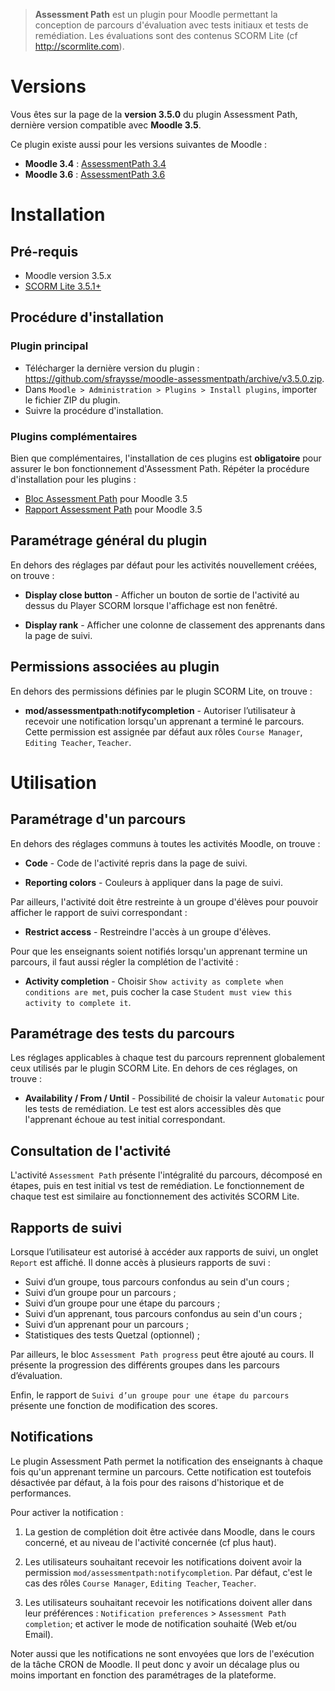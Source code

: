 > **Assessment Path** est un plugin pour Moodle permettant la conception de parcours d'évaluation avec tests initiaux et tests de remédiation. Les évaluations sont des contenus SCORM Lite (cf http://scormlite.com).


# Versions

Vous êtes sur la page de la **version 3.5.0** du plugin Assessment Path, dernière version compatible avec **Moodle 3.5**.

Ce plugin existe aussi pour les versions suivantes de Moodle :
- **Moodle 3.4** : [AssessmentPath 3.4](https://github.com/sfraysse/moodle-assessmentpath/tree/3.4)
- **Moodle 3.6** : [AssessmentPath 3.6](https://github.com/sfraysse/moodle-assessmentpath/tree/3.6)


# Installation


## Pré-requis

- Moodle version 3.5.x
- [SCORM Lite 3.5.1+](https://github.com/sfraysse/moodle-scormlite/tree/3.5)


## Procédure d'installation

### Plugin principal

- Télécharger la dernière version du plugin : https://github.com/sfraysse/moodle-assessmentpath/archive/v3.5.0.zip.
- Dans `Moodle > Administration > Plugins > Install plugins`, importer le fichier ZIP du plugin.
- Suivre la procédure d'installation.

### Plugins complémentaires

Bien que complémentaires, l'installation de ces plugins est **obligatoire** pour assurer le bon fonctionnement d'Assessment Path. Répéter la procédure d'installation pour les plugins :

- [Bloc Assessment Path](https://github.com/sfraysse/moodle-assessmentpath-block/archive/v3.5.0.zip) pour Moodle 3.5
- [Rapport Assessment Path](https://github.com/sfraysse/moodle-assessmentpath-report/archive/v3.5.0.zip) pour Moodle 3.5



## Paramétrage général du plugin

En dehors des réglages par défaut pour les activités nouvellement créées, on trouve :

- **Display close button** - Afficher un bouton de sortie de l'activité au dessus du Player SCORM lorsque l'affichage est non fenêtré.

- **Display rank** - Afficher une colonne de classement des apprenants dans la page de suivi.


## Permissions associées au plugin

En dehors des permissions définies par le plugin SCORM Lite, on trouve :

- **mod/assessmentpath:notifycompletion** - Autoriser l’utilisateur à recevoir une notification lorsqu'un apprenant a terminé le parcours. Cette permission est assignée par défaut aux rôles `Course Manager`, `Editing Teacher`, `Teacher`. 


# Utilisation 


## Paramétrage d'un parcours

En dehors des réglages communs à toutes les activités Moodle, on trouve :

- **Code** - Code de l'activité repris dans la page de suivi.

- **Reporting colors** - Couleurs à appliquer dans la page de suivi.

Par ailleurs, l'activité doit être restreinte à un groupe d'élèves pour pouvoir afficher le rapport de suivi correspondant :

- **Restrict access** - Restreindre l'accès à un groupe d'élèves.

Pour que les enseignants soient notifiés lorsqu'un apprenant termine un parcours, il faut aussi régler la complétion de l'activité :

- **Activity completion** - Choisir `Show activity as complete when conditions are met`, puis cocher la case `Student must view this activity to complete it`.


## Paramétrage des tests du parcours

Les réglages applicables à chaque test du parcours reprennent globalement ceux utilisés par le plugin SCORM Lite.
En dehors de ces réglages, on trouve :

- **Availability / From / Until** - Possibilité de choisir la valeur `Automatic` pour les tests de remédiation. Le test est alors accessibles dès que l'apprenant échoue au test initial correspondant.


## Consultation de l'activité

L'activité `Assessment Path` présente l'intégralité du parcours, décomposé en étapes, puis en test initial vs test de remédiation. Le fonctionnement de chaque test est similaire au fonctionnement des activités SCORM Lite.


## Rapports de suivi

Lorsque l’utilisateur est autorisé à accéder aux rapports de suivi, un onglet `Report` est affiché. Il donne accès à plusieurs rapports de suvi :

- Suivi d’un groupe, tous parcours confondus au sein d'un cours ;
- Suivi d’un groupe pour un parcours ;
- Suivi d’un groupe pour une étape du parcours ;
- Suivi d’un apprenant, tous parcours confondus au sein d'un cours ;
- Suivi d’un apprenant pour un parcours ;
- Statistiques des tests Quetzal (optionnel) ;

Par ailleurs, le bloc `Assessment Path progress` peut être ajouté au cours. Il présente la progression des différents groupes dans les parcours d’évaluation.

Enfin, le rapport de `Suivi d’un groupe pour une étape du parcours` présente une fonction de modification des scores.


## Notifications

Le plugin Assessment Path permet la notification des enseignants à chaque fois qu'un apprenant termine un parcours. Cette notification est toutefois désactivée par défaut, à la fois pour des raisons d'historique et de performances.

Pour activer la notification :

1. La gestion de complétion doit être activée dans Moodle, dans le cours concerné, et au niveau de l'activité concernée (cf plus haut).

2. Les utilisateurs souhaitant recevoir les notifications doivent avoir la permission `mod/assessmentpath:notifycompletion`. Par défaut, c'est le cas des rôles `Course Manager`, `Editing Teacher`, `Teacher`. 

3. Les utilisateurs souhaitant recevoir les notifications doivent aller dans leur préférences : `Notification preferences` > `Assessment Path completion`; et activer le mode de notification souhaité (Web et/ou Email).

Noter aussi que les notifications ne sont envoyées que lors de l'exécution de la tâche CRON de Moodle. Il peut donc y avoir un décalage plus ou moins important en fonction des paramétrages de la plateforme. 



